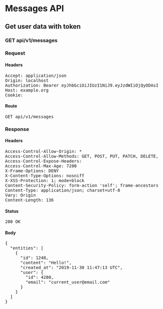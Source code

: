 # Messages API

## Get user data with token

### GET api/v1/messages
### Request

#### Headers

<pre>Accept: application/json
Origin: localhost
Authorization: Bearer eyJhbGciOiJIUzI1NiJ9.eyJzdWIiOjQyODAsImlhdCI6MTU3NTExNDQzMywiaXNzIjoiaHR0cDovL3d3dy5leGFtcGxlLmNvbSJ9._HsGCwftJoeh1Ifs8c_7JDBu0WTNJXLzlxEvhbWF6P0
Host: example.org
Cookie: </pre>

#### Route

<pre>GET api/v1/messages</pre>

### Response

#### Headers

<pre>Access-Control-Allow-Origin: *
Access-Control-Allow-Methods: GET, POST, PUT, PATCH, DELETE, OPTIONS, HEAD
Access-Control-Expose-Headers: 
Access-Control-Max-Age: 7200
X-Frame-Options: DENY
X-Content-Type-Options: nosniff
X-XSS-Protection: 1; mode=block
Content-Security-Policy: form-action &#39;self&#39;; frame-ancestors &#39;self&#39;; base-uri &#39;self&#39;; default-src &#39;none&#39;; script-src &#39;self&#39;; connect-src &#39;self&#39;; img-src &#39;self&#39; https: data:; style-src &#39;self&#39; &#39;unsafe-inline&#39; https:; font-src &#39;self&#39;; object-src &#39;none&#39;; plugin-types application/pdf; child-src &#39;self&#39;; frame-src &#39;self&#39;; media-src &#39;self&#39;
Content-Type: application/json; charset=utf-8
Vary: Origin
Content-Length: 136</pre>

#### Status

<pre>200 OK</pre>

#### Body

<pre>{
  "entities": [
    {
      "id": 1248,
      "content": "Hello!",
      "created_at": "2019-11-30 11:47:13 UTC",
      "user": {
        "id": 4280,
        "email": "current_user@email.com"
      }
    }
  ]
}</pre>
